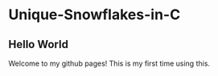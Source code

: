 # Unique-Snowflakes-in-C
## Hello World
Welcome to my github pages! This is my first time using this.
